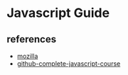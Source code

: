 # Javascript Guide

## references

- [mozilla](https://developer.mozilla.org/en-US/docs/Web/JavaScript/Reference)
- [github-complete-javascript-course](https://github.com/jonasschmedtmann/complete-javascript-course)